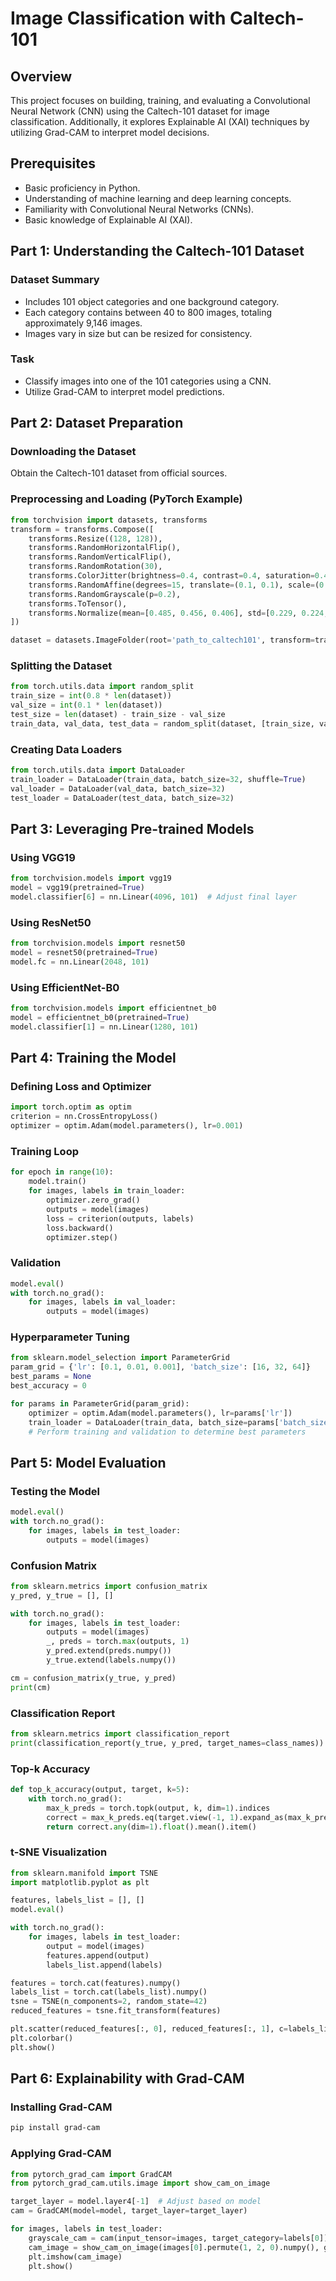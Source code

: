 # Image Classification with Caltech-101

## Overview
This project focuses on building, training, and evaluating a Convolutional Neural Network (CNN) using the Caltech-101 dataset for image classification. Additionally, it explores Explainable AI (XAI) techniques by utilizing Grad-CAM to interpret model decisions.

## Prerequisites
- Basic proficiency in Python.
- Understanding of machine learning and deep learning concepts.
- Familiarity with Convolutional Neural Networks (CNNs).
- Basic knowledge of Explainable AI (XAI).

## Part 1: Understanding the Caltech-101 Dataset
### Dataset Summary
- Includes 101 object categories and one background category.
- Each category contains between 40 to 800 images, totaling approximately 9,146 images.
- Images vary in size but can be resized for consistency.

### Task
- Classify images into one of the 101 categories using a CNN.
- Utilize Grad-CAM to interpret model predictions.

## Part 2: Dataset Preparation
### Downloading the Dataset
Obtain the Caltech-101 dataset from official sources.

### Preprocessing and Loading (PyTorch Example)
```python
from torchvision import datasets, transforms
transform = transforms.Compose([
    transforms.Resize((128, 128)),
    transforms.RandomHorizontalFlip(),
    transforms.RandomVerticalFlip(),
    transforms.RandomRotation(30),
    transforms.ColorJitter(brightness=0.4, contrast=0.4, saturation=0.4, hue=0.1),
    transforms.RandomAffine(degrees=15, translate=(0.1, 0.1), scale=(0.9, 1.1)),
    transforms.RandomGrayscale(p=0.2),
    transforms.ToTensor(),
    transforms.Normalize(mean=[0.485, 0.456, 0.406], std=[0.229, 0.224, 0.225])
])

dataset = datasets.ImageFolder(root='path_to_caltech101', transform=transform)
```

### Splitting the Dataset
```python
from torch.utils.data import random_split
train_size = int(0.8 * len(dataset))
val_size = int(0.1 * len(dataset))
test_size = len(dataset) - train_size - val_size
train_data, val_data, test_data = random_split(dataset, [train_size, val_size, test_size])
```

### Creating Data Loaders
```python
from torch.utils.data import DataLoader
train_loader = DataLoader(train_data, batch_size=32, shuffle=True)
val_loader = DataLoader(val_data, batch_size=32)
test_loader = DataLoader(test_data, batch_size=32)
```

## Part 3: Leveraging Pre-trained Models
### Using VGG19
```python
from torchvision.models import vgg19
model = vgg19(pretrained=True)
model.classifier[6] = nn.Linear(4096, 101)  # Adjust final layer
```

### Using ResNet50
```python
from torchvision.models import resnet50
model = resnet50(pretrained=True)
model.fc = nn.Linear(2048, 101)
```

### Using EfficientNet-B0
```python
from torchvision.models import efficientnet_b0
model = efficientnet_b0(pretrained=True)
model.classifier[1] = nn.Linear(1280, 101)
```

## Part 4: Training the Model
### Defining Loss and Optimizer
```python
import torch.optim as optim
criterion = nn.CrossEntropyLoss()
optimizer = optim.Adam(model.parameters(), lr=0.001)
```

### Training Loop
```python
for epoch in range(10):
    model.train()
    for images, labels in train_loader:
        optimizer.zero_grad()
        outputs = model(images)
        loss = criterion(outputs, labels)
        loss.backward()
        optimizer.step()
```

### Validation
```python
model.eval()
with torch.no_grad():
    for images, labels in val_loader:
        outputs = model(images)
```

### Hyperparameter Tuning
```python
from sklearn.model_selection import ParameterGrid
param_grid = {'lr': [0.1, 0.01, 0.001], 'batch_size': [16, 32, 64]}
best_params = None
best_accuracy = 0

for params in ParameterGrid(param_grid):
    optimizer = optim.Adam(model.parameters(), lr=params['lr'])
    train_loader = DataLoader(train_data, batch_size=params['batch_size'], shuffle=True)
    # Perform training and validation to determine best parameters
```

## Part 5: Model Evaluation
### Testing the Model
```python
model.eval()
with torch.no_grad():
    for images, labels in test_loader:
        outputs = model(images)
```

### Confusion Matrix
```python
from sklearn.metrics import confusion_matrix
y_pred, y_true = [], []

with torch.no_grad():
    for images, labels in test_loader:
        outputs = model(images)
        _, preds = torch.max(outputs, 1)
        y_pred.extend(preds.numpy())
        y_true.extend(labels.numpy())

cm = confusion_matrix(y_true, y_pred)
print(cm)
```

### Classification Report
```python
from sklearn.metrics import classification_report
print(classification_report(y_true, y_pred, target_names=class_names))
```

### Top-k Accuracy
```python
def top_k_accuracy(output, target, k=5):
    with torch.no_grad():
        max_k_preds = torch.topk(output, k, dim=1).indices
        correct = max_k_preds.eq(target.view(-1, 1).expand_as(max_k_preds))
        return correct.any(dim=1).float().mean().item()
```

### t-SNE Visualization
```python
from sklearn.manifold import TSNE
import matplotlib.pyplot as plt

features, labels_list = [], []
model.eval()

with torch.no_grad():
    for images, labels in test_loader:
        output = model(images)
        features.append(output)
        labels_list.append(labels)

features = torch.cat(features).numpy()
labels_list = torch.cat(labels_list).numpy()
tsne = TSNE(n_components=2, random_state=42)
reduced_features = tsne.fit_transform(features)

plt.scatter(reduced_features[:, 0], reduced_features[:, 1], c=labels_list, cmap='tab10')
plt.colorbar()
plt.show()
```

## Part 6: Explainability with Grad-CAM
### Installing Grad-CAM
```bash
pip install grad-cam
```

### Applying Grad-CAM
```python
from pytorch_grad_cam import GradCAM
from pytorch_grad_cam.utils.image import show_cam_on_image

target_layer = model.layer4[-1]  # Adjust based on model
cam = GradCAM(model=model, target_layer=target_layer)

for images, labels in test_loader:
    grayscale_cam = cam(input_tensor=images, target_category=labels[0])
    cam_image = show_cam_on_image(images[0].permute(1, 2, 0).numpy(), grayscale_cam)
    plt.imshow(cam_image)
    plt.show()
```



